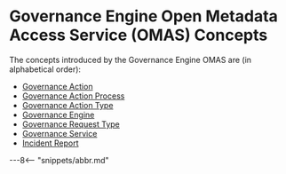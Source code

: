 <!-- SPDX-License-Identifier: CC-BY-4.0 -->
<!-- Copyright Contributors to the ODPi Egeria project. -->

# Governance Engine Open Metadata Access Service (OMAS) Concepts

The concepts introduced by the Governance Engine OMAS are (in alphabetical order):

* [Governance Action](../../../../concepts/governance-action.md)
* [Governance Action Process](../../../../concepts/governance-action-process.md)
* [Governance Action Type](../../../../concepts/governance-action-type.md)
* [Governance Engine](../../../../concepts/governance-engine.md)
* [Governance Request Type](../../../../concepts/governance-request-type.md)
* [Governance Service](../../../../concepts/governance-service.md)
* [Incident Report](../../../../concepts/incident-report.md)


---8<-- "snippets/abbr.md"